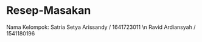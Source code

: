 # Resep-Masakan

Nama Kelompok:
Satria Setya Arissandy / 1641723011 \n
Ravid Ardiansyah / 1541180196
